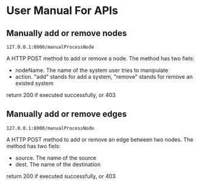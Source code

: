 # User Manual For APIs

## Manually add or remove nodes
```
127.0.0.1:8000/manualProcessNode
```
A HTTP POST method to add or remove a node. The method has two fiels:
- nodeName. The name of the system user tries to manipulate
- action. "add" stands for add a system, "remove" stands for remove an existed system 

return 200 if executed successfully, or 403

## Manually add or remove edges
```
127.0.0.1:8000/manualProcessNode
```
A HTTP POST method to add or remove an edge between two nodes. The method has two fiels:
- source. The name of the source 
- dest.  The name of the destination 

return 200 if executed successfully, or 403